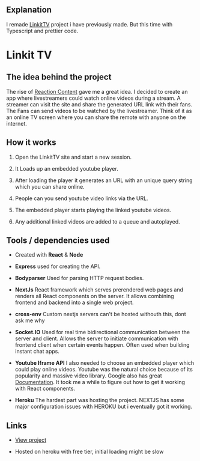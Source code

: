 ## Explanation

I remade [LinkitTV](https://github.com/Jupemon/LinkitTV) project i have previously made. But this time with Typescript and prettier code.

# Linkit TV

## The idea behind the project

The rise of [Reaction Content](https://en.wikipedia.org/wiki/Reaction_video) gave me a great idea. I decided to create an app where livestreamers could watch online videos during a stream. A streamer can visit the site and share the generated URL link with their fans. The Fans can send videos to be watched by the livestreamer. Think of it as an online TV screen where you can share the remote with anyone on the internet.

## How it works

1. Open the LinkitTV site and start a new session. 

2. It Loads up an embedded youtube player.

3. After loading the player it generates an URL with an unique query string which you can share online.

4. People can you send youtube video links via the URL.

5. The embedded player starts playing the linked youtube videos.

6. Any additional linked videos are added to a queue and autoplayed.


## Tools / dependencies used

- Created with **React** & **Node**

- **Express** used for creating the API.

- **Bodyparser** Used for parsing HTTP request bodies.

- **NextJs** React framework which serves prerendered web pages and renders all React components on the server. It allows combining frontend and backend into a single web project.

- **cross-env** Custom nextjs servers can't be hosted withouth this, dont ask me why

- **Socket.IO** Used for real time bidirectional communication between the server and client. Allows the server to initiate communication with frontend client when certain events happen. Often used when building instant chat apps.

- **Youtube Iframe API** I also needed to choose an embedded player which could play online videos. Youtube was the natural choice because of its popularity and massive video library. Google also has great [Documentation](https://developers.google.com/youtube/iframe_api_reference). It took me a while to figure out how to get it working with React components.

- **Heroku** The hardest part was hosting the project. NEXTJS has some major configuration issues with HEROKU but i eventually got it working.


## Links

- [View project](https://linkit-tv-ts.herokuapp.com/)

- Hosted on heroku with free tier, initial loading might be slow
